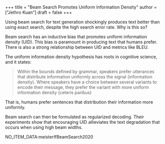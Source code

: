 +++
title = "Beam Search Promotes Uniform Information Density"
author = ["Jethro Kuan"]
draft = false
+++

Using beam search for text generation shockingly produces text better than using
exact search, despite the high search error rate. Why is this so?

Beam search has an inductive bias that promotes uniform information density
(UID). This bias is paramount in producing text that humans prefer. There is
also a strong relationship between UID and metrics like BLEU.

The uniform information density hypothesis has roots in cognitive science, and
it states:

> Within the bounds defined by grammar, speakers prefer utterances that distribute
> information uniformly across the signal (information density). Where speakers
> have a choice between several variants to encode their message, they prefer the
> variant with more uniform information density (ceteris paribus)

That is, humans prefer sentences that distribution their information more
uniformly.

Beam search can then be formulated as regularized decoding. Their experiments
show that encouraging UID allieviates the text degradation that occurs when
using high beam widths.

NO\_ITEM\_DATA:meisterIfBeamSearch2020